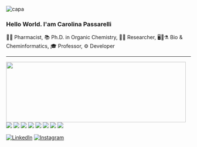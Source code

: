 ![capa](https://user-images.githubusercontent.com/68472770/178170614-ccb53f96-65b5-4c82-b77c-3e41e1ec92d3.png)

### Hello World. I'am Carolina Passarelli

💉💊 Pharmacist, 📚 Ph.D. in Organic Chemistry, 👩‍🔬 Researcher, 🖥️🧬⚗️ Bio & Cheminformatics, 🎓 Professor, ⚙ Developer

<hr>

<p>
  <img align="left" width="490" height="165" src="https://github-readme-stats.vercel.app/api?username=carolcpg&show_icons=true&hide_border=false&line_height=20&title_color=f69673&icon_color=1b93c9&show_owner=true"/>
 <p>
 
  <a href="#"><img src="https://img.shields.io/badge/Orca-Expert-_.svg?logo=orca"></a>
  <a href="#"><img src="https://img.shields.io/badge/MOPAC-Expert-_.svg?logo=mopac"></a>
 <a href="#"><img src="https://img.shields.io/badge/AutoDock-Expert-_.svg?logo=autodock"></a>
 <a href="#"><img src="https://img.shields.io/badge/Python-Enthusiast-_.svg?logo=python"></a>
 <a href="#"><img src="https://img.shields.io/badge/Perl-Enthusiast-_.svg?logo=perl"></a>
 <a href="#"><img src="https://img.shields.io/badge/R-Enthusiast-_.svg?logo=r"></a>
 <a href="#"><img src="https://img.shields.io/badge/C-Interested-_.svg?logo=c"></a>
 <a href="#"><img src="https://img.shields.io/badge/Java-Interested-_.svg?logo=java"></a>

<a href="https://www.linkedin.com/in/carolchemie/"><img src="https://img.shields.io/badge/LinkedIn--_.svg?style=social&logo=linkedin" alt="LinkedIn"></a>
<a href="https://www.instagram.com/carol.chemie/?hl=pt-br"><img src="https://img.shields.io/badge/Instagram--_.svg?style=social&logo=instagram" alt="Instagram"></a>
